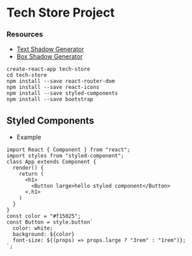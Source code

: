 # Tech Store Project

### Resources
- [Text Shadow Generator](https://html-css-js.com/css/generator/text-shadow/)
- [Box Shadow Generator](https://www.cssmatic.com/box-shadow)


```
create-react-app tech-store
cd tech-store
npm install --save react-router-dom
npm install --save react-icons
npm install --save styled-components
npm install --save bootstrap
```

## Styled Components
- Example
```
import React { Component } from "react";
import styles from "styled-component";
class App extends Component {
  render() {
    return (
      <h1>
        <Button large>hello styled component</Button>
      <.h1>
    )
  }
}
const color = "#f15025";
const Button = style.button`
  color: white;
  background: ${color}
  font-size: ${(props) => props.large ? "3rem" : "1rem")};
`;
``` 

